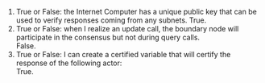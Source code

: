 1. True or False: the Internet Computer has a unique public key that can be used to verify responses coming from any subnets.
True.  
2. True or False: when I realize an update call, the boundary node will participate in the consensus but not during query calls.  
False.  
3. True or False: I can create a certified variable that will certify the response of the following actor:  
True.  
